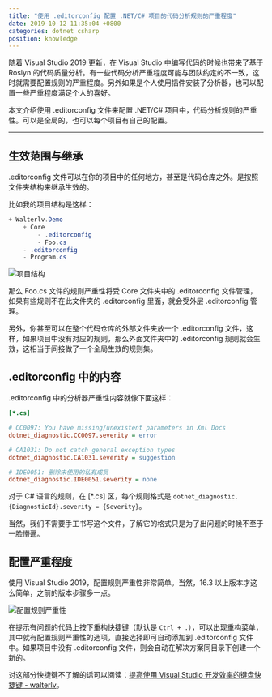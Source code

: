 ```yaml
---
title: "使用 .editorconfig 配置 .NET/C# 项目的代码分析规则的严重程度"
date: 2019-10-12 11:35:04 +0800
categories: dotnet csharp
position: knowledge
---
```


随着 Visual Studio 2019 更新，在 Visual Studio 中编写代码的时候也带来了基于 Roslyn 的代码质量分析。有一些代码分析严重程度可能与团队约定的不一致，这时就需要配置规则的严重程度。另外如果是个人使用插件安装了分析器，也可以配置一些严重程度满足个人的喜好。

本文介绍使用 .editorconfig 文件来配置 .NET/C# 项目中，代码分析规则的严重性。可以是全局的，也可以每个项目有自己的配置。

---

<div id="toc"></div>

## 生效范围与继承

.editorconfig 文件可以在你的项目中的任何地方，甚至是代码仓库之外。是按照文件夹结构来继承生效的。

比如我的项目结构是这样：

```powershell
+ Walterlv.Demo
    + Core
        - .editorconfig
        - Foo.cs
    - .editorconfig
    - Program.cs
```

![项目结构](/static/posts/2019-10-12-11-14-12.png)

那么 Foo.cs 文件的规则严重性将受 Core 文件夹中的 .editorconfig 文件管理，如果有些规则不在此文件夹的 .editorconfig 里面，就会受外层 .editorconfig 管理。

另外，你甚至可以在整个代码仓库的外部文件夹放一个 .editorconfig 文件，这样，如果项目中没有对应的规则，那么外面文件夹中的 .editorconfig 规则就会生效，这相当于间接做了一个全局生效的规则集。

## .editorconfig 中的内容

.editorconfig 中的分析器严重性内容就像下面这样：

```ini
[*.cs]

# CC0097: You have missing/unexistent parameters in Xml Docs
dotnet_diagnostic.CC0097.severity = error

# CA1031: Do not catch general exception types
dotnet_diagnostic.CA1031.severity = suggestion

# IDE0051: 删除未使用的私有成员
dotnet_diagnostic.IDE0051.severity = none
```

对于 C# 语言的规则，在 [*.cs] 区，每个规则格式是 `dotnet_diagnostic.{DiagnosticId}.severity = {Severity}`。

当然，我们不需要手工书写这个文件，了解它的格式只是为了出问题的时候不至于一脸懵逼。

## 配置严重程度

使用 Visual Studio 2019，配置规则严重性非常简单。当然，16.3 以上版本才这么简单，之前的版本步骤多一点。

![配置规则严重性](/static/posts/2019-10-12-11-32-25.png)

在提示有问题的代码上按下重构快捷键（默认是 `Ctrl + .`），可以出现重构菜单，其中就有配置规则严重性的选项，直接选择即可自动添加到 .editorconfig 文件中。如果项目中没有 .editorconfig 文件，则会自动在解决方案同目录下创建一个新的。

对这部分快捷键不了解的话可以阅读：[提高使用 Visual Studio 开发效率的键盘快捷键 - walterlv](/post/keyboard-shortcuts-to-improve-the-efficiency-of-visual-studio)。
